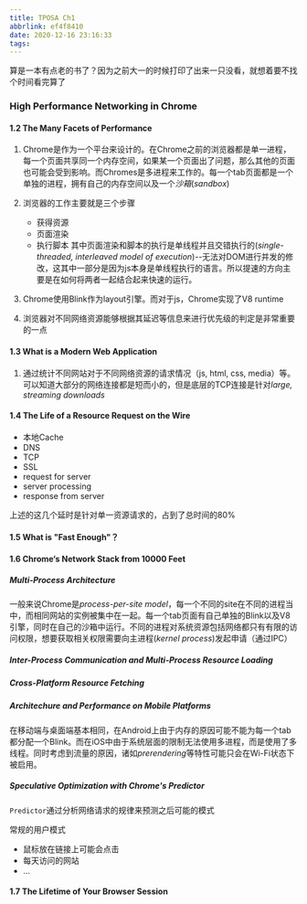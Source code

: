 ```yaml
---
title: TPOSA Ch1
abbrlink: ef4f8410
date: 2020-12-16 23:16:33
tags:
---
```



算是一本有点老的书了？因为之前大一的时候打印了出来一只没看，就想着要不找个时间看完算了

### High Performance Networking in Chrome

#### 1.2 The Many Facets of Performance
1. Chrome是作为一个平台来设计的。在Chrome之前的浏览器都是单一进程，每一个页面共享同一个内存空间，如果某一个页面出了问题，那么其他的页面也可能会受到影响。而Chromes是多进程来工作的。每一个tab页面都是一个单独的进程，拥有自己的内存空间以及一个*沙箱*(*sandbox*)
2. 浏览器的工作主要就是三个步骤
   - 获得资源
   - 页面渲染
   - 执行脚本
   其中页面渲染和脚本的执行是单线程并且交错执行的(*single-threaded, interleaved model of execution*)--无法对DOM进行并发的修改，这其中一部分是因为js本身是单线程执行的语言。所以提速的方向主要是在如何将两者一起结合起来快速的运行。

3. Chrome使用Blink作为layout引擎。而对于js，Chrome实现了V8 runtime
4. 浏览器对不同网络资源能够根据其延迟等信息来进行优先级的判定是非常重要的一点
<!-- more -->
#### 1.3 What is a Modern Web Application
1. 通过统计不同网站对于不同网络资源的请求情况（js, html, css, media）等。可以知道大部分的网络连接都是短而小的，但是底层的TCP连接是针对*large, streaming downloads*

#### 1.4 The Life of a Resource Request on the Wire
- 本地Cache
- DNS
- TCP
- SSL
- request for server
- server processing
- response from server

上述的这几个延时是针对单一资源请求的，占到了总时间的80%

#### 1.5 What is "Fast Enough"？
#### 1.6 Chrome‘s Network Stack from 10000 Feet
##### Multi-Process Architecture
一般来说Chrome是*process-per-site model*，每一个不同的site在不同的进程当中，而相同网站的实例被集中在一起。每一个tab页面有自己单独的Blink以及V8引擎，同时在自己的沙箱中运行。不同的进程对系统资源包括网络都只有有限的访问权限，想要获取相关权限需要向主进程(*kernel process*)发起申请（通过IPC）

##### Inter-Process Communication and Multi-Process Resource Loading
##### Cross-Platform Resource Fetching
##### Architechure and Performance on Mobile Platforms
在移动端与桌面端基本相同，在Android上由于内存的原因可能不能为每一个tab都分配一个Blink。而在iOS中由于系统层面的限制无法使用多进程，而是使用了多线程。同时考虑到流量的原因，诸如*prerendering*等特性可能只会在Wi-Fi状态下被启用。

##### Speculative Optimization with Chrome's Predictor
`Predictor`通过分析网络请求的规律来预测之后可能的模式


常规的用户模式
- 鼠标放在链接上可能会点击
- 每天访问的网站
- ...

#### 1.7 The Lifetime of Your Browser Session
